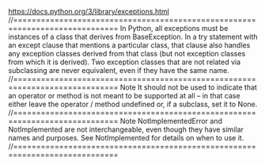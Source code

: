 https://docs.python.org/3/library/exceptions.html
//=============================================================================
In Python, all exceptions must be instances of a class that derives from 
BaseException. In a try statement with an except clause that mentions a particular 
class, that clause also handles any exception classes derived from that class 
(but not exception classes from which it is derived). Two exception classes that 
are not related via subclassing are never equivalent, even if they have the same 
name.
//=============================================================================
Note It should not be used to indicate that an operator or method is not meant 
to be supported at all – in that case either leave the operator / method 
undefined or, if a subclass, set it to None.
//=============================================================================
Note NotImplementedError and NotImplemented are not interchangeable, even though 
they have similar names and purposes. See NotImplemented for details on when to 
use it.
//=============================================================================


